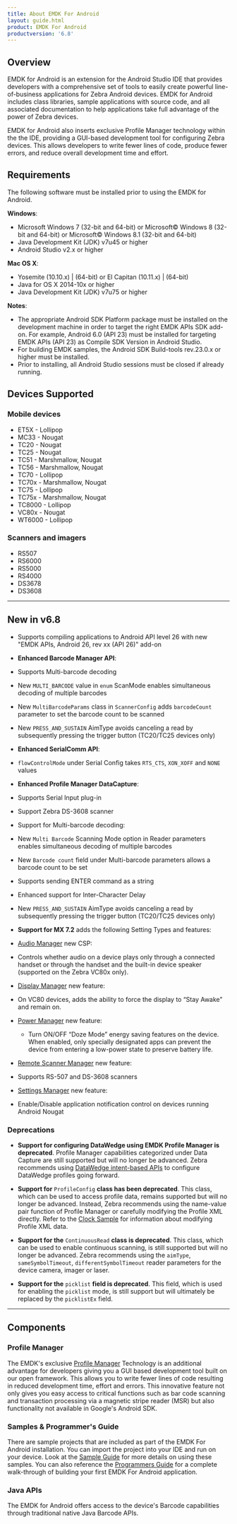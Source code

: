 ```yaml
---
title: About EMDK For Android
layout: guide.html
product: EMDK For Android
productversion: '6.8'
---
```


## Overview

EMDK for Android is an extension for the Android Studio IDE that provides developers with a comprehensive set of tools to easily create powerful line-of-business applications for Zebra Android devices. EMDK for Android includes class libraries, sample applications with source code, and all associated documentation to help applications take full advantage of the power of Zebra devices.

EMDK for Android also inserts exclusive Profile Manager technology within the the IDE, providing a GUI-based development tool for configuring Zebra devices. This allows developers to write fewer lines of code, produce fewer errors, and reduce overall development time and effort.

## Requirements
The following software must be installed prior to using the EMDK for Android.

**Windows**:
* Microsoft Windows 7 (32-bit and 64-bit)  or Microsoft&copy; Windows 8 (32-bit and 64-bit) or Microsoft&copy; Windows 8.1 (32-bit and 64-bit)
* Java Development Kit (JDK) v7u45 or higher
* Android Studio v2.x or higher
 
**Mac OS X**:  
* Yosemite (10.10.x) | (64-bit)  or El Capitan (10.11.x) | (64-bit)
* Java for OS X 2014-10x or higher
* Java Development Kit (JDK) v7u75 or higher

<!-- 1/30/18- removed per eng. TUT-22799
* Installed via Android SDK manager: 
	* The Android API 19 packages
	* The Android SDK Build-tools rev.21.1.x or higher
 -->

**Notes**:

* The appropriate Android SDK Platform package must be installed on the development machine in order to target the right EMDK APIs SDK add-on. For example, Android 6.0 (API 23) must be installed for targeting EMDK APIs (API 23) as Compile SDK Version in Android Studio.
* For building EMDK samples, the Android SDK Build-tools rev.23.0.x or higher must be installed.
* Prior to installing, all Android Studio sessions must be closed if already running.


## Devices Supported

### Mobile devices

* ET5X   - Lollipop
* MC33   - Nougat
* TC20   - Nougat
* TC25   - Nougat
* TC51   - Marshmallow, Nougat
* TC56   - Marshmallow, Nougat
* TC70   - Lollipop
* TC70x  - Marshmallow, Nougat
* TC75   - Lollipop
* TC75x  - Marshmallow, Nougat 
* TC8000 - Lollipop
* VC80x  - Nougat
* WT6000 - Lollipop

### Scanners and imagers

* RS507
* RS6000
* RS5000
* RS4000
* DS3678
* DS3608

-----

## New in v6.8

* Supports compiling applications to Android API level 26 with new "EMDK APIs, Android 26, rev xx (API 26)" add-on

* **Enhanced Barcode Manager API**:
 * Supports Multi-barcode decoding
 * New `MULTI_BARCODE` value in `enum` ScanMode enables simultaneous decoding of multiple barcodes
 * New `MultiBarcodeParams` class in `ScannerConfig` adds `barcodeCount` parameter to set the barcode count to be scanned

* New `PRESS_AND_SUSTAIN` AimType avoids canceling a read by subsequently pressing the trigger button (TC20/TC25 devices only)

* **Enhanced SerialComm API**:
 * `flowControlMode` under Serial Config takes `RTS_CTS`, `XON_XOFF` and `NONE` values

* **Enhanced Profile Manager DataCapture**: 
 * Supports Serial Input plug-in
 * Support Zebra DS-3608 scanner

* Support for Multi-barcode decoding:
 * New `Multi Barcode` Scanning Mode option in Reader parameters enables simultaneous decoding of multiple barcodes
 * New `Barcode count` field under Multi-barcode parameters allows a barcode count to be set
 * Supports sending ENTER command as a string
 * Enhanced support for Inter-Character Delay
 * New `PRESS_AND_SUSTAIN` AimType avoids canceling a read by subsequently pressing the trigger button (TC20/TC25 devices only)

* **Support for MX 7.2** adds the following Setting Types and features:

* [Audio Manager](../../mx/audio) new CSP:
 * Controls whether audio on a device plays only through a connected handset or through the handset and the built-in device speaker (supported on the Zebra VC80x only).
* [Display Manager](../../mx/displaymgr) new feature:
 * On VC80 devices, adds the ability to force the display to “Stay Awake” and remain on.
* [Power Manager](../../mx/powermgr) new feature:
    * Turn ON/OFF “Doze Mode” energy saving features on the device. When enabled, only specially designated apps can prevent the device from entering a low-power state to preserve battery life. 
* [Remote Scanner Manager](../../mx/remotescannermgr) new feature:
 * Supports RS-507 and DS-3608 scanners
* [Settings Manager](../../mx/settingsmgr) new feature:
 * Enable/Disable application notification control on devices running Android Nougat

### Deprecations

* **Support for configuring DataWedge using EMDK Profile Manager is deprecated**. Profile Manager capabilities categorized under Data Capture are still supported but will no longer be advanced. Zebra recommends using [DataWedge intent-based APIs](/datawedge) to configure DataWedge profiles going forward.

* **Support for** `ProfileConfig` **class has been deprecated**. This class, which can be used to access profile data, remains supported but will no longer be advanced. Instead, Zebra recommends using the name-value pair function of Profile Manager or carefully modifying the Profile XML directly. Refer to the [Clock Sample](../../samples/clock) for information about modifying Profile XML data.

* **Support for the** `ContinuousRead` **class is deprecated**. This class, which can be used to enable continuous scanning, is still supported but will no longer be advanced. Zebra recommends using the `aimType`, `sameSymbolTimeout`, `differentSymbolTimeout` reader parameters for the device camera, imager or laser.

* **Support for the** `picklist` **field is deprecated**. This field, which is used for enabling the `picklist` mode, is still support but will ultimately be replaced by the `picklistEx` field. 
-----

## Components

### Profile Manager
The EMDK's exclusive [Profile Manager](../profile-manager) Technology is an additional advantage for developers giving you a GUI based development tool built on our open framework. This allows you to write fewer lines of code resulting in reduced development time, effort and errors. This innovative feature not only gives you easy access to critical functions such as bar code scanning and transaction processing via a magnetic stripe reader (MSR) but also functionality not available in Google's Android SDK.

<!-- 1/29/18- removed per eng. 
### EMDK Device Runtime
In order for your application to use the EMDK For Android, you will need to install the EMDK Device Runtime on each device. This runtime is included with the EMDK For Android installation. Check the [Setup Guide](../setupDevice) for instructions. In the future the EMDK Services will be included with the default operating system for the device.
 -->
### Samples & Programmer's Guide
There are sample projects that are included as part of the EMDK For Android installation. You can import the project into your IDE and run on your device. Look at the [Sample Guide](../..//samples/) for more details on using these samples. You can also reference the [Programmers Guide](../../tutorial/) for a complete walk-through of building your first EMDK For Android application.

### Java APIs
The EMDK for Android offers access to the device's Barcode capabilities through traditional native Java Barcode APIs.

<!-- 1/29/18- removed per eng. 
### Intent APIs
The EMDK for Android will continue to support the [DataCapture](../reference/refdatacaptureintent) and [Battery Intent](../reference/refbatteryintent) APIs that were previously available on individual device types. 
-->